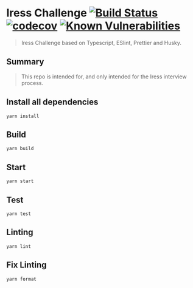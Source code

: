 # Iress Challenge [![Build Status](https://travis-ci.org/silver-xu/iress-challenge.svg?branch=master)](https://travis-ci.org/silver-xu/iress-challenge) [![codecov](https://codecov.io/gh/silver-xu/iress-challenge/branch/master/graph/badge.svg)](https://codecov.io/gh/silver-xu/iress-challenge) [![Known Vulnerabilities](https://snyk.io/test/github/silver-xu/iress-challenge/badge.svg?targetFile=package.json)](https://snyk.io/test/github/silver-xu/iress-challenge?targetFile=package.json)

> Iress Challenge based on Typescript, ESlint, Prettier and Husky.

## Summary

> This repo is intended for, and only intended for the Iress interview process.

## Install all dependencies

```
yarn install
```

## Build

```
yarn build
```

## Start

```
yarn start
```

## Test

```
yarn test
```

## Linting

```
yarn lint
```

## Fix Linting

```
yarn format
```
